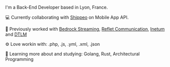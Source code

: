 I'm a Back-End Developer based in Lyon, France.

:computer: Currently collaborating with [Shippeo](https://www.shippeo.com/) on Mobile App API.

:office: Previously worked with [Bedrock Streaming](https://www.bedrockstreaming.com/), [Reflet Communication](https://www.refletcommunication.com/), [Inetum](https://www.inetum.com/) and [DTLM](https://www.dtlm.fr/)

:gear: Love workin with: .php, .js, .yml, .xml, .json

:seedling: Learning more about and studying: Golang, Rust, Architectural Programming

